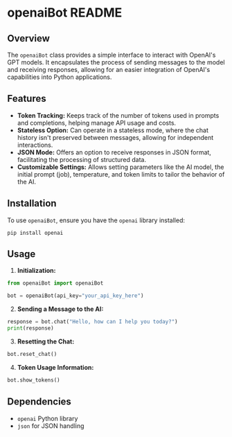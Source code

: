 # openaiBot README

## Overview

The `openaiBot` class provides a simple interface to interact with OpenAI's GPT models. It encapsulates the process of sending messages to the model and receiving responses, allowing for an easier integration of OpenAI's capabilities into Python applications.

## Features

- **Token Tracking:** Keeps track of the number of tokens used in prompts and completions, helping manage API usage and costs.
- **Stateless Option:** Can operate in a stateless mode, where the chat history isn't preserved between messages, allowing for independent interactions.
- **JSON Mode:** Offers an option to receive responses in JSON format, facilitating the processing of structured data.
- **Customizable Settings:** Allows setting parameters like the AI model, the initial prompt (job), temperature, and token limits to tailor the behavior of the AI.

## Installation

To use `openaiBot`, ensure you have the `openai` library installed:

```
pip install openai
```

## Usage

1. **Initialization:**

```python
from openaiBot import openaiBot

bot = openaiBot(api_key="your_api_key_here")
```

2. **Sending a Message to the AI:**

```python
response = bot.chat("Hello, how can I help you today?")
print(response)
```

3. **Resetting the Chat:**

```python
bot.reset_chat()
```

4. **Token Usage Information:**

```python
bot.show_tokens()
```

## Dependencies

- `openai` Python library
- `json` for JSON handling
